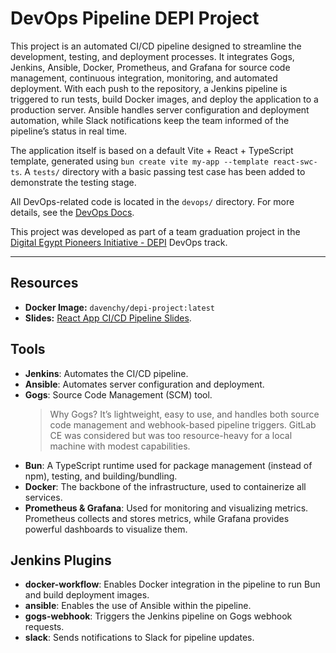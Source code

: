 # DevOps Pipeline DEPI Project

This project is an automated CI/CD pipeline designed to streamline the development, testing, and deployment processes. It integrates Gogs, Jenkins, Ansible, Docker, Prometheus, and Grafana for source code management, continuous integration, monitoring, and automated deployment. With each push to the repository, a Jenkins pipeline is triggered to run tests, build Docker images, and deploy the application to a production server. Ansible handles server configuration and deployment automation, while Slack notifications keep the team informed of the pipeline’s status in real time.

The application itself is based on a default Vite + React + TypeScript template, generated using `bun create vite my-app --template react-swc-ts`. A `tests/` directory with a basic passing test case has been added to demonstrate the testing stage.

All DevOps-related code is located in the `devops/` directory. For more details, see the [DevOps Docs](devops/README.md).

This project was developed as part of a team graduation project in the [Digital Egypt Pioneers Initiative - DEPI](https://depi.gov.eg/) DevOps track.

---

## Resources

- **Docker Image:** `davenchy/depi-project:latest`
- **Slides:** [React App CI/CD Pipeline Slides](https://www.canva.com/design/DAGURjduqyQ/iwJD2VckKB9XEvXUlsNSyA/view?utm_content=DAGURjduqyQ&utm_campaign=designshare&utm_medium=link&utm_source=editor).

## Tools

- **Jenkins**: Automates the CI/CD pipeline.
- **Ansible**: Automates server configuration and deployment.
- **Gogs**: Source Code Management (SCM) tool.
  > Why Gogs? It’s lightweight, easy to use, and handles both source code management and webhook-based pipeline triggers.
  > GitLab CE was considered but was too resource-heavy for a local machine with modest capabilities.
- **Bun**: A TypeScript runtime used for package management (instead of npm), testing, and building/bundling.
- **Docker**: The backbone of the infrastructure, used to containerize all services.
- **Prometheus & Grafana**: Used for monitoring and visualizing metrics. Prometheus collects and stores metrics, while Grafana provides powerful dashboards to visualize them.

## Jenkins Plugins

- **docker-workflow**: Enables Docker integration in the pipeline to run Bun and build deployment images.
- **ansible**: Enables the use of Ansible within the pipeline.
- **gogs-webhook**: Triggers the Jenkins pipeline on Gogs webhook requests.
- **slack**: Sends notifications to Slack for pipeline updates.
